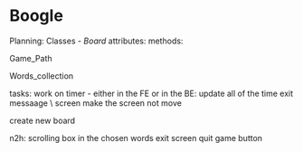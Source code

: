 # Boogle

Planning:
Classes - 
_Board_
attributes:
methods: 

Game_Path

Words_collection


tasks:
work on timer - either in the FE or in the BE:
update all of the time 
exit messaage \ screen 
make the screen not move 

create new board

n2h:
scrolling box in the chosen words
exit screen
quit game button 